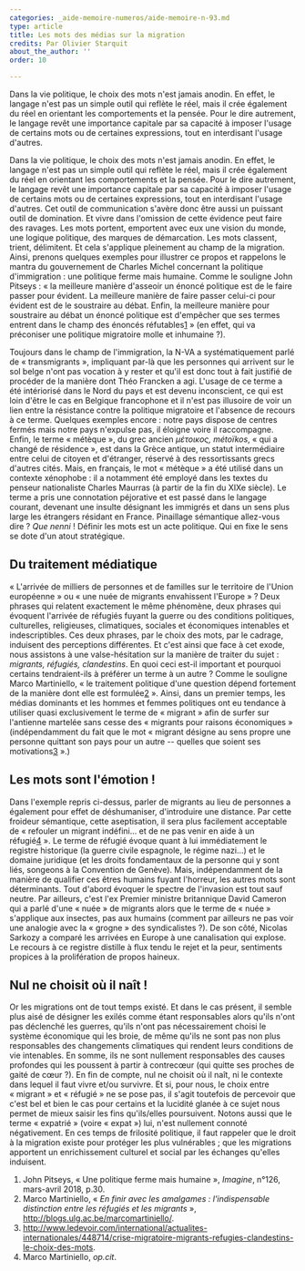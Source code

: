 ```yaml
---
categories: _aide-memoire-numeros/aide-memoire-n-93.md
type: article
title: Les mots des médias sur la migration
credits: Par Olivier Starquit
about_the_author: ''
order: 10

---
```

Dans la vie politique, le choix des mots n'est jamais anodin. En effet, le langage n'est pas un simple outil qui reflète le réel, mais il crée également du réel en orientant les comportements et la pensée. Pour le dire autrement, le langage revêt une importance capitale par sa capacité à imposer l'usage de certains mots ou de certaines expressions, tout en interdisant l'usage d'autres.

Dans la vie politique, le choix des mots n'est jamais anodin. En effet, le langage n'est pas un simple outil qui reflète le réel, mais il crée également du réel en orientant les comportements et la pensée. Pour le dire autrement, le langage revêt une importance capitale par sa capacité à imposer l'usage de certains mots ou de certaines expressions, tout en interdisant l'usage d'autres. Cet outil de communication s'avère donc être aussi un puissant outil de domination. Et vivre dans l'omission de cette évidence peut faire des ravages. Les mots portent, emportent avec eux une vision du monde, une logique politique, des marques de démarcation. Les mots classent, trient, délimitent. Et cela s'applique pleinement au champ de la migration. Ainsi, prenons quelques exemples pour illustrer ce propos et rappelons le mantra du gouvernement de Charles Michel concernant la politique d'immigration : une politique ferme mais humaine. Comme le souligne John Pitseys : « la meilleure manière d'asseoir un énoncé politique est de le faire passer pour évident. La meilleure manière de faire passer celui-ci pour évident est de le soustraire au débat. Enfin, la meilleure manière pour soustraire au débat un énoncé politique est d'empêcher que ses termes entrent dans le champ des énoncés réfutables[1](#footnote-1) » (en effet, qui va préconiser une politique migratoire molle et inhumaine ?).

Toujours dans le champ de l'immigration, la N-VA a systématiquement parlé de « transmigrants », impliquant par-là que les personnes qui arrivent sur le sol belge n'ont pas vocation à y rester et qu'il est donc tout à fait justifié de procéder de la manière dont Théo Francken a agi. L'usage de ce terme a été intériorisé dans le Nord du pays et est devenu inconscient, ce qui est loin d'être le cas en Belgique francophone et il n'est pas illusoire de voir un lien entre la résistance contre la politique migratoire et l'absence de recours à ce terme. Quelques exemples encore : notre pays dispose de centres fermés mais notre pays n'expulse pas, il éloigne voire il raccompagne. Enfin, le terme « métèque », du grec ancien _μέτοικος, métoïkos_, « qui a changé de résidence », est dans la Grèce antique, un statut intermédiaire entre celui de citoyen et d'étranger, réservé à des ressortissants grecs d'autres cités. Mais, en français, le mot « métèque » a été utilisé dans un contexte xénophobe : il a notamment été employé dans les textes du penseur nationaliste Charles Maurras (à partir de la fin du XIXe siècle). Le terme a pris une connotation péjorative et est passé dans le langage courant, devenant une insulte désignant les immigrés et dans un sens plus large les étrangers résidant en France. Pinaillage sémantique allez-vous dire ? _Que nenni_ ! Définir les mots est un acte politique. Qui en fixe le sens se dote d'un atout stratégique.

## Du traitement médiatique

« L'arrivée de milliers de personnes et de familles sur le territoire de l'Union européenne » ou « une nuée de migrants envahissent l'Europe » ? Deux phrases qui relatent exactement le même phénomène, deux phrases qui évoquent l'arrivée de réfugiés fuyant la guerre ou des conditions politiques, culturelles, religieuses, climatiques, sociales et économiques intenables et indescriptibles. Ces deux phrases, par le choix des mots, par le cadrage, induisent des perceptions différentes. Et c'est ainsi que face à cet exode, nous assistons à une valse-hésitation sur la manière de traiter du sujet : _migrants, réfugiés, clandestins_. En quoi ceci est-il important et pourquoi certains tendraient-ils à préférer un terme à un autre ? Comme le souligne Marco Martiniello, « le traitement politique d'une question dépend fortement de la manière dont elle est formulée[2](#footnote-2) ». Ainsi, dans un premier temps, les médias dominants et les hommes et femmes politiques ont eu tendance à utiliser quasi exclusivement le terme de « migrant » afin de surfer sur l'antienne martelée sans cesse des « migrants pour raisons économiques » (indépendamment du fait que le mot « migrant désigne au sens propre une personne quittant son pays pour un autre -- quelles que soient ses motivations[3](#footnote-3) ».)

## Les mots sont l'émotion !

Dans l'exemple repris ci-dessus, parler de migrants au lieu de personnes a également pour effet de déshumaniser, d'introduire une distance. Par cette froideur sémantique, cette aseptisation, il sera plus facilement acceptable de « refouler un migrant indéfini... et de ne pas venir en aide à un réfugié[4](#footnote-4) ». Le terme de réfugié évoque quant à lui immédiatement le registre historique (la guerre civile espagnole, le régime nazi...) et le domaine juridique (et les droits fondamentaux de la personne qui y sont liés, songeons à la Convention de Genève). Mais, indépendamment de la manière de qualifier ces êtres humains fuyant l'horreur, les autres mots sont déterminants. Tout d'abord évoquer le spectre de l'invasion est tout sauf neutre. Par ailleurs, c'est l'ex Premier ministre britannique David Cameron qui a parlé d'une « nuée » de migrants alors que le terme de « nuée » s'applique aux insectes, pas aux humains (comment par ailleurs ne pas voir une analogie avec la « grogne » des syndicalistes ?). De son côté, Nicolas Sarkozy a comparé les arrivées en Europe à une canalisation qui explose. Le recours à ce registre distille à flux tendu le rejet et la peur, sentiments propices à la prolifération de propos haineux.

## Nul ne choisit où il naît !

Or les migrations ont de tout temps existé. Et dans le cas présent, il semble plus aisé de désigner les exilés comme étant responsables alors qu'ils n'ont pas déclenché les guerres, qu'ils n'ont pas nécessairement choisi le système économique qui les broie, de même qu'ils ne sont pas non plus responsables des changements climatiques qui rendent leurs conditions de vie intenables. En somme, ils ne sont nullement responsables des causes profondes qui les poussent à partir à contrecœur (qui quitte ses proches de gaité de cœur ?). En fin de compte, nul ne choisit où il naît, ni le contexte dans lequel il faut vivre et/ou survivre. Et si, pour nous, le choix entre « migrant » et « réfugié » ne se pose pas, il s'agit toutefois de percevoir que c'est bel et bien le cas pour certains et la lucidité glanée à ce sujet nous permet de mieux saisir les fins qu'ils/elles poursuivent. Notons aussi que le terme « expatrié » (voire « expat ») lui, n'est nullement connoté négativement. En ces temps de frilosité politique, il faut rappeler que le droit à la migration existe pour protéger les plus vulnérables ; que les migrations apportent un enrichissement culturel et social par les échanges qu'elles induisent.

1. John Pitseys, « Une politique ferme mais humaine », _Imagine_, n°126, mars-avril 2018, p.30.
2. Marco Martiniello, « _En finir avec les amalgames : l'indispensable distinction entre les réfugiés et les migrants_ », http://blogs.ulg.ac.be/marcomartiniello/.
3. http://www.ledevoir.com/international/actualites-internationales/448714/crise-migratoire-migrants-refugies-clandestins-le-choix-des-mots.
4. Marco Martiniello, _op.cit_.